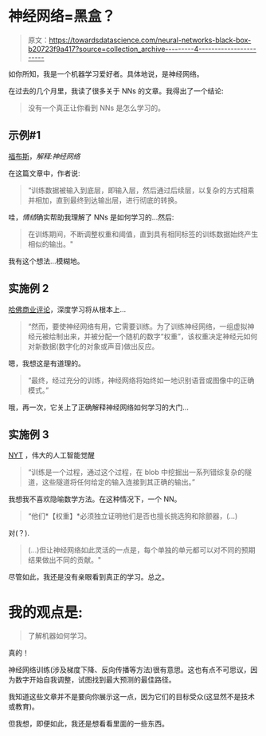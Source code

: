 # 神经网络=黑盒？

> 原文：<https://towardsdatascience.com/neural-networks-black-box-b20723f9a417?source=collection_archive---------4----------------------->

如你所知，我是一个机器学习爱好者。具体地说，是神经网络。

在过去的几个月里，我读了很多关于 NNs 的文章。我得出了一个结论:

> 没有一个真正让你看到 NNs 是怎么学习的。

## 示例#1

[福布斯](http://news.mit.edu/2017/explained-neural-networks-deep-learning-0414)，*解释:神经网络*

在这篇文章中，作者说:

> “训练数据被输入到底层，即输入层，然后通过后续层，以复杂的方式相乘并相加，直到最终到达输出层，进行彻底的转换。

哇，*情结*确实帮助我理解了 NNs 是如何学习的…然后:

> 在训练期间，不断调整权重和阈值，直到具有相同标签的训练数据始终产生相似的输出。"

我有这个想法…模糊地。

## 实施例 2

[哈佛商业评论](https://hbr.org/2017/01/deep-learning-will-radically-change-the-ways-we-interact-with-technology)，深度学习将从根本上…

> “然而，要使神经网络有用，它需要训练。为了训练神经网络，一组虚拟神经元被绘制出来，并被分配一个随机的数字“权重”，该权重决定神经元如何对新数据(数字化的对象或声音)做出反应。

嗯，我想这是有道理的。

> “最终，经过充分的训练，神经网络将始终如一地识别语音或图像中的正确模式。”

哦，再一次，它关上了正确解释神经网络如何学习的大门…

## 实施例 3

[NYT](https://www.nytimes.com/2016/12/14/magazine/the-great-ai-awakening.html?_r=0) ，伟大的人工智能觉醒

> “训练是一个过程，通过这个过程，在 blob 中挖掘出一系列错综复杂的隧道，这些隧道将任何给定的输入连接到其正确的输出。”

我想我不喜欢隐喻数学方法。在这种情况下，一个 NN。

> “他们*【权重】*必须独立证明他们是否也擅长挑选狗和除颤器，(…)

对(？).

> (…)但让神经网络如此灵活的一点是，每个单独的单元都可以对不同的预期结果做出不同的贡献。"

尽管如此，我还是没有亲眼看到真正的学习。总之。

# 我的观点是:

> 了解机器如何学习。

真的！

神经网络训练(涉及梯度下降、反向传播等方法)很有意思。这也有点不可思议，因为数字开始自我调整，试图找到最大预测的最佳路径。

我知道这些文章并不是要向你展示这一点，因为它们的目标受众(这显然不是技术或教育)。

但我想，即便如此，我还是想看看里面的一些东西。